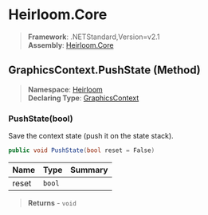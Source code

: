 # Heirloom.Core

> **Framework**: .NETStandard,Version=v2.1  
> **Assembly**: [Heirloom.Core][0]

## GraphicsContext.PushState (Method)

> **Namespace**: [Heirloom][0]  
> **Declaring Type**: [GraphicsContext][1]

### PushState(bool)

Save the context state (push it on the state stack).

```cs
public void PushState(bool reset = False)
```

| Name  | Type   | Summary |
|-------|--------|---------|
| reset | `bool` |         |

> **Returns** - `void`

[0]: ../../../Heirloom.Core.md
[1]: ../GraphicsContext.md
